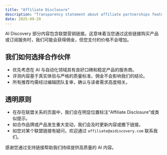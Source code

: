 ```yaml
---
title: "Affiliate Disclosure"
description: "Transparency statement about affiliate partnerships featured on AI Discovery."
date: 2025-09-20
---
```


AI Discovery 部分内容包含联盟营销链接。这意味着当您通过这些链接购买产品或订阅服务时，我们可能会获得佣金，但您支付的价格不会增加。

## 我们如何选择合作伙伴

- 优先考虑在 AI 与自动化领域具有良好口碑和稳定产品的服务商。
- 评测内容基于真实体验与严格的质量标准，佣金不会影响我们的结论。
- 所有推荐均需经过编辑团队复审，确认与读者需求高度相关。

## 透明原则

- 在存在联盟关系的页面中，我们会在明显位置标注“Affiliate Disclosure”或类似提示。
- 如合作品牌或产品发生重大变动，我们会及时更新内容或撤下链接。
- 如您对某个联盟链接有疑问，欢迎通过 `affiliate@aidiscovery.com` 联系我们。

感谢您通过支持链接帮助我们持续提供高质量的 AI 内容。
